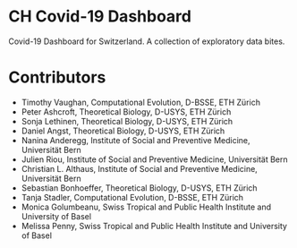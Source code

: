 # CH Covid-19 Dashboard
Covid-19 Dashboard for Switzerland. A collection of exploratory data bites.

# Contributors

- Timothy Vaughan, Computational Evolution, D-BSSE, ETH Zürich
- Peter Ashcroft, Theoretical Biology, D-USYS, ETH Zürich
- Sonja Lethinen, Theoretical Biology, D-USYS, ETH Zürich
- Daniel Angst, Theoretical Biology, D-USYS, ETH Zürich
- Nanina Anderegg, Institute of Social and Preventive Medicine, Universität Bern
- Julien Riou, Institute of Social and Preventive Medicine, Universität Bern
- Christian L. Althaus, Institute of Social and Preventive Medicine, Universität Bern
- Sebastian Bonhoeffer, Theoretical Biology, D-USYS, ETH Zürich
- Tanja Stadler, Computational Evolution, D-BSSE, ETH Zürich
- Monica Golumbeanu, Swiss Tropical and Public Health Institute and University of Basel
- Melissa Penny, Swiss Tropical and Public Health Institute and University of Basel
